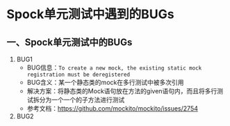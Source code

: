 # Spock单元测试中遇到的BUGs

## 一、Spock单元测试中的BUGs
1. BUG1
   - BUG信息：`To create a new mock, the existing static mock registration must be deregistered`
   - BUG含义：某一个静态类的mock在多行测试中被多次引用
   - 解决方案：将静态类的Mock语句放在方法的given语句内，而且将多行测试拆分为一个一个的子方法进行测试
   - 参考文档：https://github.com/mockito/mockito/issues/2754
2. BUG2






